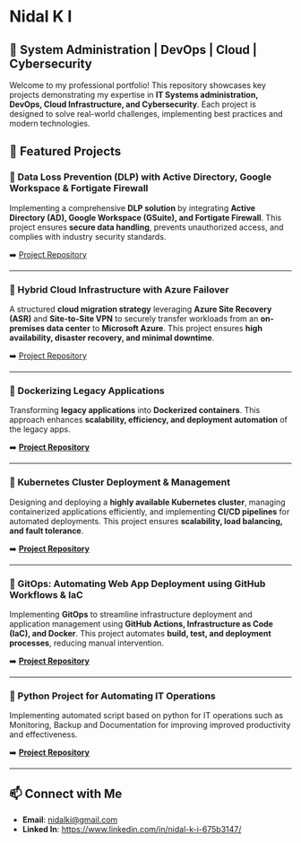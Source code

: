 # Nidal K I

## 🚀 System Administration | DevOps | Cloud | Cybersecurity

Welcome to my professional portfolio! This repository showcases key projects demonstrating my expertise in **IT Systems administration, DevOps, Cloud Infrastructure, and Cybersecurity**.
Each project is designed to solve real-world challenges, implementing best practices and modern technologies.

## 📌 Featured Projects

### 🔹 Data Loss Prevention (DLP) with Active Directory, Google Workspace & Fortigate Firewall
Implementing a comprehensive **DLP solution** by integrating **Active Directory (AD), Google Workspace (GSuite), and Fortigate Firewall**. This project ensures **secure data handling**, prevents unauthorized access, and complies with industry security standards.

➡️ [Project Repository](https://kinidal.github.io/Project-01/)

---

### 🔹 Hybrid Cloud Infrastructure with Azure Failover
A structured **cloud migration strategy** leveraging **Azure Site Recovery (ASR)** and **Site-to-Site VPN** to securely transfer workloads from an **on-premises data center** to **Microsoft Azure**. This project ensures **high availability, disaster recovery, and minimal downtime**.

➡️ [Project Repository](https://kinidal.github.io/Project-02/)

---

### 🔹 Dockerizing Legacy Applications
Transforming **legacy applications** into **Dockerized containers**. This approach enhances **scalability, efficiency, and deployment automation** of the legacy apps.

➡️ **[Project Repository](https://kinidal.github.io/Project-03/)**

---

### 🔹 Kubernetes Cluster Deployment & Management
Designing and deploying a **highly available Kubernetes cluster**, managing containerized applications efficiently, and implementing **CI/CD pipelines** for automated deployments. This project ensures **scalability, load balancing, and fault tolerance**.

➡️ **[Project Repository](#)**

---

### 🔹 GitOps: Automating Web App Deployment using GitHub Workflows & IaC
Implementing **GitOps** to streamline infrastructure deployment and application management using **GitHub Actions, Infrastructure as Code (IaC), and Docker**. This project automates **build, test, and deployment processes**, reducing manual intervention.

➡️ **[Project Repository](https://kinidal.github.io/Project-05/)**


---

### 🔹 Python Project for Automating IT Operations
Implementing automated script based on python for IT operations such as Monitoring, Backup and Documentation for improving improved productivity and effectiveness.

➡️ **[Project Repository](#)**


---


## 📫 Connect with Me
- **Email**: nidalki@gmail.com
- **Linked In**: https://www.linkedin.com/in/nidal-k-i-675b3147/

